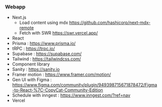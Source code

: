 ### Webapp

- Next.js 
  - Load content using mdx https://github.com/hashicorp/next-mdx-remote
  - Fetch with SWR https://swr.vercel.app/
- React
- Prisma : https://www.prisma.io/
- tRPC : https://trpc.io/
- Supabase : https://supabase.com/
- Tailwind : https://tailwindcss.com/
- Component library
- Sanity : https://sanity.io
- Framer motion : https://www.framer.com/motion/
- Gen UI with Figma : https://www.figma.com/community/plugin/949398715671878472/Figma-to-React-%7C-CopyCat-Community-Edition
- Schedule with inngest : https://www.inngest.com/?ref=nav
- Vercel